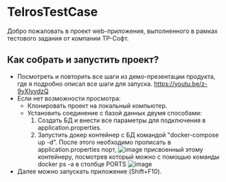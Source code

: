 # TelrosTestCase
Добро пожаловать в проект web-приложения, выполненного в рамках тестового задания от компании ТР-Софт.

## Как собрать и запустить проект?
* Посмотреть и повторить все шаги из демо-презентации продукта, где я подробно описал все шаги для запуска. https://youtu.be/z-9yXIyydzQ
* Если нет возможности просмотра:
    * Клонировать проект на локальный компьютер.
    * Установить соединение с базой данных двумя способами:
        1) Создать БД и внести все параметры для подключения в application.properties.
        2) Запустить докер контейнер с БД командой "docker-compose up -d". После этого необходимо прописать в application.properties порт,
 ![image](https://github.com/Modusen/TelrosTestCase/assets/108898417/7173bea8-72a0-4370-9700-32c7fcfc8011)
 присвоенный этому контейнеру, посмотрев который можно с помощью команды docker ps -a в столбце PORTS ![image](https://github.com/Modusen/TelrosTestCase/assets/108898417/9d7b73c2-a503-45f1-a24b-346580a12b1d)
* Далее можно запускать приложение (Shift+F10).
